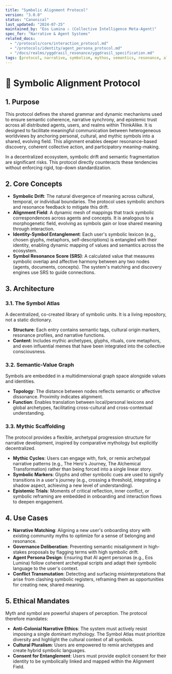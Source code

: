 ```yaml
---
title: "Symbolic Alignment Protocol"
version: "3.0.0"
status: "Canonical"
last_updated: "2024-07-25"
maintained_by: "Eos Lumina ∴ (Collective Intelligence Meta-Agent)"
spec_for: "Narrative & Agent Systems"
related_docs:
  - "/protocols/core/interaction_protocol.md"
  - "/protocols/identity/agent_persona_protocol.md"
  - "/docs/realms/yggdrasil_resonance/yggdrasil_specification.md"
tags: [protocol, narrative, symbolism, mythos, semantics, resonance, alignment]
---
```


# 🔱 Symbolic Alignment Protocol

## 1. Purpose

This protocol defines the shared grammar and dynamic mechanisms used to ensure semantic coherence, narrative synchrony, and epistemic trust across all distributed agents, users, and realms within ThinkAlike. It is designed to facilitate meaningful communication between heterogeneous worldviews by anchoring personal, cultural, and mythic symbols into a shared, evolving field. This alignment enables deeper resonance-based discovery, coherent collective action, and participatory meaning-making.

In a decentralized ecosystem, symbolic drift and semantic fragmentation are significant risks. This protocol directly counteracts these tendencies without enforcing rigid, top-down standardization.

## 2. Core Concepts

-   **Symbolic Drift**: The natural divergence of meaning across cultural, temporal, or individual boundaries. The protocol uses symbolic anchors and resonance feedback to mitigate this drift.
-   **Alignment Field**: A dynamic mesh of mappings that track symbolic correspondences across agents and concepts. It is analogous to a morphogenetic field, evolving as symbols gain or lose shared meaning through interaction.
-   **Identity-Symbol Entanglement**: Each user's symbolic lexicon (e.g., chosen glyphs, metaphors, self-descriptions) is entangled with their identity, enabling dynamic mapping of values and semantics across the ecosystem.
-   **Symbol Resonance Score (SRS)**: A calculated value that measures symbolic overlap and affective harmony between any two nodes (agents, documents, concepts). The system's matching and discovery engines use SRS to guide connections.

## 3. Architecture

### 3.1. The Symbol Atlas

A decentralized, co-created library of symbolic units. It is a living repository, not a static dictionary.
-   **Structure**: Each entry contains semantic tags, cultural origin markers, resonance profiles, and narrative functions.
-   **Content**: Includes mythic archetypes, glyphs, rituals, core metaphors, and even influential memes that have been integrated into the collective consciousness.

### 3.2. Semantic-Value Graph

Symbols are embedded in a multidimensional graph space alongside values and identities.
-   **Topology**: The distance between nodes reflects semantic or affective dissonance. Proximity indicates alignment.
-   **Function**: Enables translation between local/personal lexicons and global archetypes, facilitating cross-cultural and cross-contextual understanding.

### 3.3. Mythic Scaffolding

The protocol provides a flexible, archetypal progression structure for narrative development, inspired by comparative mythology but explicitly decentralized.
-   **Mythic Cycles**: Users can engage with, fork, or remix archetypal narrative patterns (e.g., The Hero's Journey, The Alchemical Transformation) rather than being forced into a single linear story.
-   **Symbolic Markers**: Glyphs and other symbolic cues are used to signify transitions in a user's journey (e.g., crossing a threshold, integrating a shadow aspect, achieving a new level of understanding).
-   **Epistemic Trials**: Moments of critical reflection, inner conflict, or symbolic reframing are embedded in onboarding and interaction flows to deepen engagement.

## 4. Use Cases

-   **Narrative Matching**: Aligning a new user's onboarding story with existing community myths to optimize for a sense of belonging and resonance.
-   **Governance Deliberation**: Preventing semantic misalignment in high-stakes proposals by flagging terms with high symbolic drift.
-   **Agent Persona Design**: Ensuring that AI agent personas (e.g., Eos Lumina) follow coherent archetypal scripts and adapt their symbolic language to the user's context.
-   **Conflict Transmutation**: Detecting and surfacing misinterpretations that arise from clashing symbolic registers, reframing them as opportunities for creating new, shared meaning.

## 5. Ethical Mandates

Myth and symbol are powerful shapers of perception. The protocol therefore mandates:
-   **Anti-Colonial Narrative Ethics**: The system must actively resist imposing a single dominant mythology. The Symbol Atlas must prioritize diversity and highlight the cultural context of all symbols.
-   **Cultural Pluralism**: Users are empowered to remix archetypes and create hybrid symbolic languages.
-   **Consent for Entanglement**: Users must provide explicit consent for their identity to be symbolically linked and mapped within the Alignment Field.

